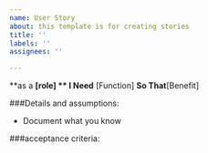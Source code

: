 ```yaml
---
name: User Story
about: this template is for creating stories
title: ''
labels: ''
assignees: ''

---
```


**as a **[role]
** I Need** [Function]
**So That**[Benefit]

###Details and assumptions:
* Document what you know

###acceptance criteria:
